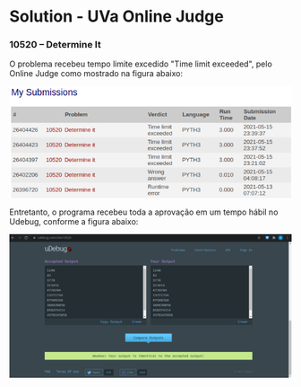 # Solution - UVa Online Judge
###  10520 – Determine It


O problema recebeu tempo limite excedido "Time limit exceeded", pelo Online Judge como mostrado na figura abaixo:

![Veredito](./img/10520-veredito.png)



Entretanto, o programa recebeu toda a aprovação em um tempo hábil no Udebug, conforme a figura abaixo:

![Veredito](./img/10520-udebug.png)








